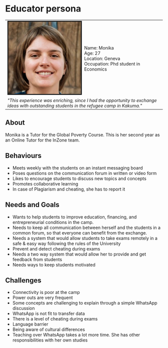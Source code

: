 # Educator persona

<table>
<tbody>
<tr>
  <td>
    <sub><img src="img_educator.jpeg" alt="educator image" border=3</sub>
  </td>
  <td>
    Name: Monika<br>
    Age: 27<br>
    Location: Geneva<br>
    Occupation: Phd student in Economics
  </td>
</tr>
<tr>
  <td colspan="2">
    <i>"This experience was enriching, since I had the opportunity to exchange<br>ideas with outstanding students in the refugee camp in Kakuma."</i>
  </td>
</tr>
</tbody>
</table>

## About

Monika is a Tutor for the Global Poverty Course. This is her second year as an Online Tutor for the InZone team.

## Behaviours

- Meets weekly with the students on an instant messaging board
- Poses questions on the communication forum in written or video form
- Likes to encourage students to discuss new topics and concepts
- Promotes collaborative learning
- In case of Plagiarism and cheating, she has to report it

## Needs and Goals

- Wants to help students to improve education, financing, and entrepreneurial conditions in the camp.
- Needs to keep all communication between herself and the students in a common forum, so that everyone can benefit from the exchange.
- Needs a system that would allow students to take exams remotely in a safe & easy way following the rules of the University
- Prevent and detect cheating during exams
- Needs a two way system that would allow her to provide and get feedback from students
- Needs ways to keep students motivated

## Challenges

- Connectivity is poor at the camp
- Power outs are very frequent
- Some concepts are challenging to explain through a simple WhatsApp discussion
- WhatsApp is not fit to transfer data
- There is a level of cheating during exams
- Language barrier
- Being aware of cultural differences
- Teaching over WhatsApp takes a lot more time. She has other responsibilities with her own studies



